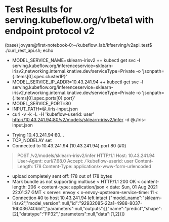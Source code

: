 # Test Results for serving.kubeflow.org/v1beta1 with endpoint protocol v2

(base) jovyan@first-notebook-0:~/kubeflow_lab/kfserving/v2api_test$ ./curl_rest_api.sh; echo
+ MODEL_SERVICE_NAME=sklearn-irisv2
++ kubectl get svc -l serving.kubeflow.org/inferenceservice=sklearn-irisv2,networking.internal.knative.dev/serviceType=Private -o 'jsonpath={.items[0].spec.clusterIP}'
+ MODEL_SERVICE_IP_ADDR=10.43.241.94
++ kubectl get svc -l serving.kubeflow.org/inferenceservice=sklearn-irisv2,networking.internal.knative.dev/serviceType=Private -o 'jsonpath={.items[0].spec.ports[0].port}'
+ MODEL_SERVICE_PORT=80
+ INPUT_PATH=@./iris-input.json
+ curl -v -k -L -H 'kubeflow-userid: user' http://10.43.241.94:80/v2/models/sklearn-irisv2/infer -d @./iris-input.json
*   Trying 10.43.241.94:80...
* TCP_NODELAY set
* Connected to 10.43.241.94 (10.43.241.94) port 80 (#0)
> POST /v2/models/sklearn-irisv2/infer HTTP/1.1
> Host: 10.43.241.94
> User-Agent: curl/7.68.0
> Accept: */*
> kubeflow-userid: user
> Content-Length: 178
> Content-Type: application/x-www-form-urlencoded
> 
* upload completely sent off: 178 out of 178 bytes
* Mark bundle as not supporting multiuse
< HTTP/1.1 200 OK
< content-length: 206
< content-type: application/json
< date: Sun, 01 Aug 2021 22:01:37 GMT
< server: envoy
< x-envoy-upstream-service-time: 11
< 
* Connection #0 to host 10.43.241.94 left intact
{"model_name":"sklearn-irisv2","model_version":null,"id":"92932085-22a1-4988-8037-16b036740bbf","parameters":null,"outputs":[{"name":"predict","shape":[2],"datatype":"FP32","parameters":null,"data":[1,2]}]}